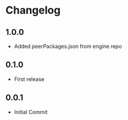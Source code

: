 # Changelog

## 1.0.0

* Added peerPackages.json from engine repo

## 0.1.0

* First release

## 0.0.1

* Initial Commit
